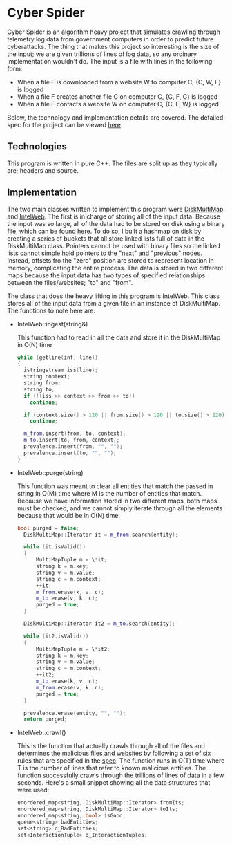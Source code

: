 # Cyber Spider

Cyber Spider is an algorithm heavy project that simulates crawling through telemetry log data from government computers in order to predict future cyberattacks. The thing that makes this project so interesting is the size of the input; we are given trillions of lines of log data, so any ordinary implementation wouldn't do. The input is a file with lines in the following form:

- When a file F is downloaded from a website W to computer C, {C, W, F} is logged
- When a file F creates another file G on computer C, {C, F, G} is logged
- When a file F contacts a website W on computer C, {C, F, W} is logged

Below, the technology and implementation details are covered. The detailed spec for the project can be viewed [here][spec].

## Technologies

This program is written in pure C++. The files are split up as they typically are; headers and source.

## Implementation

The two main classes written to implement this program were [DiskMultiMap][multimap] and [IntelWeb][intelweb].
The first is in charge of storing all of the input data. Because the input was so large, all of the data had to be stored on disk using a binary file, which can be found [here][binaryfile]. To do so, I built a hashmap on disk by creating a series of buckets that all store linked lists full of data in the DiskMultiMap class. Pointers cannot be used with binary files so the linked lists cannot simple hold pointers to the "next" and "previous" nodes. Instead, offsets fro the "zero" position are stored to represent location in memory, complicating the entire process. The data is stored in two different maps because the input data has two types of specified relationships between the files/websites; "to" and "from".

The class that does the heavy lifting in this program is IntelWeb. This class stores all of the input data from a given file in an instance of DiskMultiMap. The functions to note here are:

- IntelWeb::ingest(string&)

  This function had to read in all the data and store it in the DiskMultiMap in O(N) time

  ```c++
  while (getline(inf, line))
  {
    istringstream iss(line);
    string context;
    string from;
    string to;
    if (!(iss >> context >> from >> to))
      continue;

    if (context.size() > 120 || from.size() > 120 || to.size() > 120)
      continue;

    m_from.insert(from, to, context);
    m_to.insert(to, from, context);
    prevalence.insert(from, "", "");
    prevalence.insert(to, "", "");
  }
  ```

- IntelWeb::purge(string)

  This function was meant to clear all entities that match the passed in string in O(M) time where M is the number of entities that match. Because we have information stored in two different maps, both maps must be checked, and we cannot simply iterate through all the elements because that would be in O(N) time.

  ```c++
  bool purged = false;
	DiskMultiMap::Iterator it = m_from.search(entity);

	while (it.isValid())
	{
		MultiMapTuple m = \*it;
		string k = m.key;
		string v = m.value;
		string c = m.context;
		++it;
		m_from.erase(k, v, c);
		m_to.erase(v, k, c);
		purged = true;
	}

	DiskMultiMap::Iterator it2 = m_to.search(entity);

	while (it2.isValid())
	{
		MultiMapTuple m = \*it2;
		string k = m.key;
		string v = m.value;
		string c = m.context;
		++it2;
		m_to.erase(k, v, c);
		m_from.erase(v, k, c);
		purged = true;
	}

	prevalence.erase(entity, "", "");
	return purged;
  ```

- IntelWeb::crawl()

  This is the function that actually crawls through all of the files and determines the malicious files and websites by following a set of six rules that are specified in the [spec][spec]. The function runs in O(T) time where T is the number of lines that refer to known malicious entities. The function successfully crawls through the trillions of lines of data in a few seconds. Here's a small snippet showing all the data structures that were used:

  ```c++
  unordered_map<string, DiskMultiMap::Iterator> fromIts;
  unordered_map<string, DiskMultiMap::Iterator> toIts;
  unordered_map<string, bool> isGood;
  queue<string> badEntities;
  set<string> o_BadEntities;
  set<InteractionTuple> o_InteractionTuples;
  ```

[spec]: ./spec.pdf
[multimap]: ./DiskMultiMap.cpp
[intelweb]: ./IntelWeb.cpp
[binaryfile]: ./BinaryFile.h
